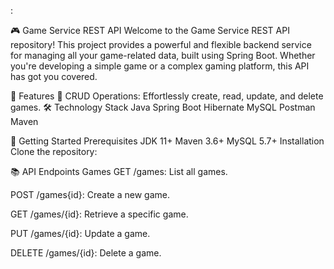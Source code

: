 :

🎮 Game Service REST API
Welcome to the Game Service REST API repository! This project provides a powerful and flexible backend service for managing all your game-related data, built using Spring Boot. Whether you're developing a simple game or a complex gaming platform, this API has got you covered.


🌟 Features
🔄 CRUD Operations: Effortlessly create, read, update, and delete games.
🛠️ Technology Stack
Java
Spring Boot
Hibernate
MySQL
Postman
Maven

🚀 Getting Started
Prerequisites
JDK 11+
Maven 3.6+
MySQL 5.7+
Installation
Clone the repository:

📚 API Endpoints
Games
GET /games: List all games.

POST /games{id}: Create a new game.

GET /games/{id}: Retrieve a specific game.

PUT /games/{id}: Update a game.

DELETE /games/{id}: Delete a game.
